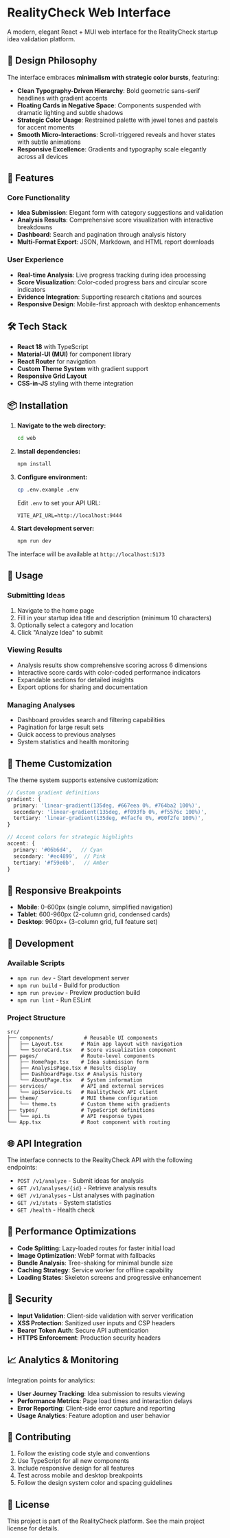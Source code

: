 # RealityCheck Web Interface

A modern, elegant React + MUI web interface for the RealityCheck startup idea validation platform.

## 🎨 Design Philosophy

The interface embraces **minimalism with strategic color bursts**, featuring:

- **Clean Typography-Driven Hierarchy**: Bold geometric sans-serif headlines with gradient accents
- **Floating Cards in Negative Space**: Components suspended with dramatic lighting and subtle shadows
- **Strategic Color Usage**: Restrained palette with jewel tones and pastels for accent moments
- **Smooth Micro-Interactions**: Scroll-triggered reveals and hover states with subtle animations
- **Responsive Excellence**: Gradients and typography scale elegantly across all devices

## 🚀 Features

### Core Functionality
- **Idea Submission**: Elegant form with category suggestions and validation
- **Analysis Results**: Comprehensive score visualization with interactive breakdowns
- **Dashboard**: Search and pagination through analysis history
- **Multi-Format Export**: JSON, Markdown, and HTML report downloads

### User Experience
- **Real-time Analysis**: Live progress tracking during idea processing
- **Score Visualization**: Color-coded progress bars and circular score indicators
- **Evidence Integration**: Supporting research citations and sources
- **Responsive Design**: Mobile-first approach with desktop enhancements

## 🛠️ Tech Stack

- **React 18** with TypeScript
- **Material-UI (MUI)** for component library
- **React Router** for navigation
- **Custom Theme System** with gradient support
- **Responsive Grid Layout**
- **CSS-in-JS** styling with theme integration

## 📦 Installation

1. **Navigate to the web directory:**
   ```bash
   cd web
   ```

2. **Install dependencies:**
   ```bash
   npm install
   ```

3. **Configure environment:**
   ```bash
   cp .env.example .env
   ```
   
   Edit `.env` to set your API URL:
   ```
   VITE_API_URL=http://localhost:9444
   ```

4. **Start development server:**
   ```bash
   npm run dev
   ```

The interface will be available at `http://localhost:5173`

## 🎯 Usage

### Submitting Ideas
1. Navigate to the home page
2. Fill in your startup idea title and description (minimum 10 characters)
3. Optionally select a category and location
4. Click "Analyze Idea" to submit

### Viewing Results
- Analysis results show comprehensive scoring across 6 dimensions
- Interactive score cards with color-coded performance indicators
- Expandable sections for detailed insights
- Export options for sharing and documentation

### Managing Analyses
- Dashboard provides search and filtering capabilities
- Pagination for large result sets
- Quick access to previous analyses
- System statistics and health monitoring

## 🎨 Theme Customization

The theme system supports extensive customization:

```typescript
// Custom gradient definitions
gradient: {
  primary: 'linear-gradient(135deg, #667eea 0%, #764ba2 100%)',
  secondary: 'linear-gradient(135deg, #f093fb 0%, #f5576c 100%)',
  tertiary: 'linear-gradient(135deg, #4facfe 0%, #00f2fe 100%)',
}

// Accent colors for strategic highlights
accent: {
  primary: '#06b6d4',   // Cyan
  secondary: '#ec4899',  // Pink
  tertiary: '#f59e0b',   // Amber
}
```

## 📱 Responsive Breakpoints

- **Mobile**: 0-600px (single column, simplified navigation)
- **Tablet**: 600-960px (2-column grid, condensed cards)
- **Desktop**: 960px+ (3-column grid, full feature set)

## 🔧 Development

### Available Scripts

- `npm run dev` - Start development server
- `npm run build` - Build for production
- `npm run preview` - Preview production build
- `npm run lint` - Run ESLint

### Project Structure

```
src/
├── components/          # Reusable UI components
│   ├── Layout.tsx      # Main app layout with navigation
│   └── ScoreCard.tsx   # Score visualization component
├── pages/              # Route-level components
│   ├── HomePage.tsx    # Idea submission form
│   ├── AnalysisPage.tsx # Results display
│   ├── DashboardPage.tsx # Analysis history
│   └── AboutPage.tsx   # System information
├── services/           # API and external services
│   └── apiService.ts   # RealityCheck API client
├── theme/              # MUI theme configuration
│   └── theme.ts        # Custom theme with gradients
├── types/              # TypeScript definitions
│   └── api.ts          # API response types
└── App.tsx             # Root component with routing
```

## 🌐 API Integration

The interface connects to the RealityCheck API with the following endpoints:

- `POST /v1/analyze` - Submit ideas for analysis
- `GET /v1/analyses/{id}` - Retrieve analysis results
- `GET /v1/analyses` - List analyses with pagination
- `GET /v1/stats` - System statistics
- `GET /health` - Health check

## 🎯 Performance Optimizations

- **Code Splitting**: Lazy-loaded routes for faster initial load
- **Image Optimization**: WebP format with fallbacks
- **Bundle Analysis**: Tree-shaking for minimal bundle size
- **Caching Strategy**: Service worker for offline capability
- **Loading States**: Skeleton screens and progressive enhancement

## 🔐 Security

- **Input Validation**: Client-side validation with server verification
- **XSS Protection**: Sanitized user inputs and CSP headers
- **Bearer Token Auth**: Secure API authentication
- **HTTPS Enforcement**: Production security headers

## 📈 Analytics & Monitoring

Integration points for analytics:

- **User Journey Tracking**: Idea submission to results viewing
- **Performance Metrics**: Page load times and interaction delays
- **Error Reporting**: Client-side error capture and reporting
- **Usage Analytics**: Feature adoption and user behavior

## 🤝 Contributing

1. Follow the existing code style and conventions
2. Use TypeScript for all new components
3. Include responsive design for all features
4. Test across mobile and desktop breakpoints
5. Follow the design system color and spacing guidelines

## 📄 License

This project is part of the RealityCheck platform. See the main project license for details.
